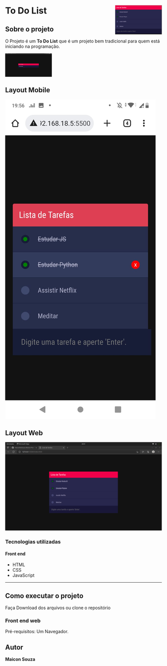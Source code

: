 <h1>
	To Do List
	<img 
		align="right"
		width="150"
        src="https://raw.githubusercontent.com/maiconDeSouza/assets/master/lista-de-tarefas/logo.png" 
	/>
</h1>

<h2>Sobre o projeto</h2>

<p>
    O Projeto é um <strong>To Do List</strong> que é um projeto bem tradicional para quem está iniciando na programação.
</p>

<img 
    width="150"
    align="center"
    src="https://raw.githubusercontent.com/maiconDeSouza/assets/master/lista-de-tarefas/crud.gif"
/>

<h2>Layout Mobile</h2>
<img 
    src="https://raw.githubusercontent.com/maiconDeSouza/assets/master/lista-de-tarefas/versao-mobile.jpeg"
/>

<h2>Layout Web</h2>
<img 
    src="https://raw.githubusercontent.com/maiconDeSouza/assets/master/lista-de-tarefas/versao-web.png"
/>

<h3>Tecnologias utilizadas</h3>

<h4>Front end</h4>
<ul>
	<li>HTML</li>
	<li>CSS</li>
	<li>JavaScript</li>
</ul>
<hr>
<h2>Como executar o projeto</h2>
<p>
    Faça Download dos arquivos ou clone o repositório
</p>
<h3>Front end web</h3>
<p>Pré-requisitos: Um Navegador.</p>



<h2>Autor</h2>
<strong>Maicon Souza</strong>
